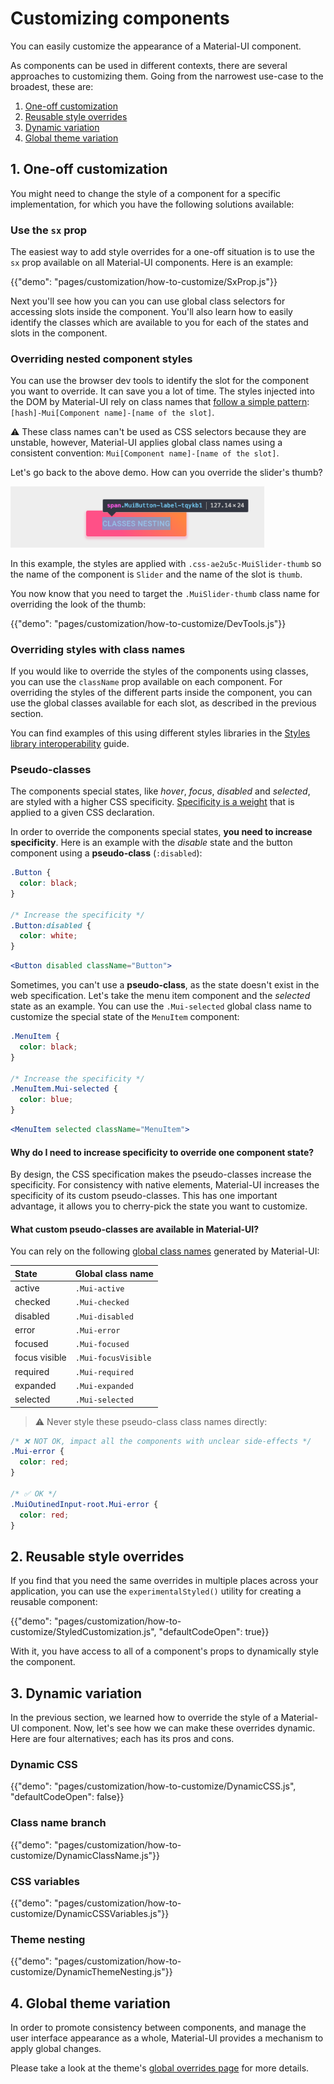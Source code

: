 # Customizing components

<p class="description">You can easily customize the appearance of a Material-UI component.</p>

As components can be used in different contexts, there are several approaches to customizing them. Going from the narrowest use-case to the broadest, these are:

1. [One-off customization](#1-one-off-customization)
1. [Reusable style overrides](#2-reusable-style-overrides)
1. [Dynamic variation](#3-dynamic-variation)
1. [Global theme variation](#4-global-theme-variation)

## 1. One-off customization

You might need to change the style of a component for a specific implementation, for which you have the following solutions available:

### Use the `sx` prop

The easiest way to add style overrides for a one-off situation is to use the `sx` prop available on all Material-UI components. Here is an example:

{{"demo": "pages/customization/how-to-customize/SxProp.js"}}

Next you'll see how you can you can use global class selectors for accessing slots inside the component. You'll also learn how to easily identify the classes which are available to you for each of the states and slots in the component.

### Overriding nested component styles

You can use the browser dev tools to identify the slot for the component you want to override. It can save you a lot of time.
The styles injected into the DOM by Material-UI rely on class names that [follow a simple pattern](/styles/advanced/#class-names):
`[hash]-Mui[Component name]-[name of the slot]`.

⚠️ These class names can't be used as CSS selectors because they are unstable,
however, Material-UI applies global class names using a consistent convention: `Mui[Component name]-[name of the slot]`.

Let's go back to the above demo. How can you override the slider's thumb?

<img src="/static/images/customization/dev-tools.png" alt="dev-tools" width="406" />

In this example, the styles are applied with `.css-ae2u5c-MuiSlider-thumb` so the name of the component is `Slider` and the name of the slot is `thumb`.

You now know that you need to target the `.MuiSlider-thumb` class name for overriding the look of the thumb:

{{"demo": "pages/customization/how-to-customize/DevTools.js"}}

### Overriding styles with class names

If you would like to override the styles of the components using classes, you can use the `className` prop available on each component. For overriding the styles of the different parts inside the component, you can use the global classes available for each slot, as described in the previous section.

You can find examples of this using different styles libraries in the [Styles library interoperability](/guides/interoperability/) guide.

### Pseudo-classes

The components special states, like _hover_, _focus_, _disabled_ and _selected_, are styled with a higher CSS specificity.
[Specificity is a weight](https://developer.mozilla.org/en-US/docs/Web/CSS/Specificity) that is applied to a given CSS declaration.

In order to override the components special states, **you need to increase specificity**.
Here is an example with the _disable_ state and the button component using a **pseudo-class** (`:disabled`):

```css
.Button {
  color: black;
}

/* Increase the specificity */
.Button:disabled {
  color: white;
}
```

```jsx
<Button disabled className="Button">
```

Sometimes, you can't use a **pseudo-class**, as the state doesn't exist in the web specification.
Let's take the menu item component and the _selected_ state as an example.
You can use the `.Mui-selected` global class name to customize the special state of the `MenuItem` component:

```css
.MenuItem {
  color: black;
}

/* Increase the specificity */
.MenuItem.Mui-selected {
  color: blue;
}
```

```jsx
<MenuItem selected className="MenuItem">
```

#### Why do I need to increase specificity to override one component state?

By design, the CSS specification makes the pseudo-classes increase the specificity.
For consistency with native elements, Material-UI increases the specificity of its custom pseudo-classes.
This has one important advantage, it allows you to cherry-pick the state you want to customize.

#### What custom pseudo-classes are available in Material-UI?

You can rely on the following [global class names](/styles/advanced/#with-material-ui-core) generated by Material-UI:

| State         | Global class name   |
| :------------ | :------------------ |
| active        | `.Mui-active`       |
| checked       | `.Mui-checked`      |
| disabled      | `.Mui-disabled`     |
| error         | `.Mui-error`        |
| focused       | `.Mui-focused`      |
| focus visible | `.Mui-focusVisible` |
| required      | `.Mui-required`     |
| expanded      | `.Mui-expanded`     |
| selected      | `.Mui-selected`     |

> ⚠️ Never style these pseudo-class class names directly:

```css
/* ❌ NOT OK, impact all the components with unclear side-effects */
.Mui-error {
  color: red;
}

/* ✅ OK */
.MuiOutinedInput-root.Mui-error {
  color: red;
}
```

## 2. Reusable style overrides

If you find that you need the same overrides in multiple places across your application, you can use the `experimentalStyled()` utility for creating a reusable component:

{{"demo": "pages/customization/how-to-customize/StyledCustomization.js", "defaultCodeOpen": true}}

With it, you have access to all of a component's props to dynamically style the component.

## 3. Dynamic variation

In the previous section, we learned how to override the style of a Material-UI component.
Now, let's see how we can make these overrides dynamic.
Here are four alternatives; each has its pros and cons.

### Dynamic CSS

{{"demo": "pages/customization/how-to-customize/DynamicCSS.js", "defaultCodeOpen": false}}

### Class name branch

{{"demo": "pages/customization/how-to-customize/DynamicClassName.js"}}

### CSS variables

{{"demo": "pages/customization/how-to-customize/DynamicCSSVariables.js"}}

### Theme nesting

{{"demo": "pages/customization/how-to-customize/DynamicThemeNesting.js"}}

## 4. Global theme variation

In order to promote consistency between components, and manage the user interface appearance as a whole, Material-UI provides a mechanism to apply global changes.

Please take a look at the theme's [global overrides page](/customization/theme-components/) for more details.
